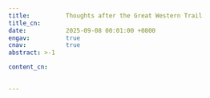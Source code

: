 ```yaml
---
title:          Thoughts after the Great Western Trail
title_cn:
date:           2025-09-08 00:01:00 +0800
engav:          true
cnav:           true
abstract: >-1

content_cn: 

  
---
```

